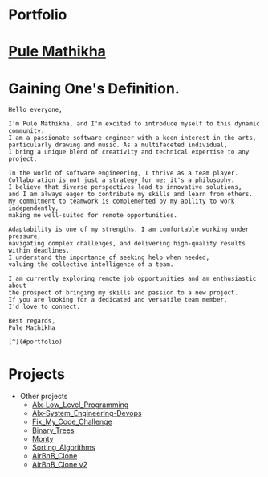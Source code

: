 # Portfolio
# [Pule Mathikha](https://wwww.pulemathikha.wordpress.com)

# Gaining One's Definition.
    
    Hello everyone,

    I'm Pule Mathikha, and I'm excited to introduce myself to this dynamic community.
    I am a passionate software engineer with a keen interest in the arts,
    particularly drawing and music. As a multifaceted individual,
    I bring a unique blend of creativity and technical expertise to any project.

    In the world of software engineering, I thrive as a team player.
    Collaboration is not just a strategy for me; it's a philosophy.
    I believe that diverse perspectives lead to innovative solutions,
    and I am always eager to contribute my skills and learn from others.
    My commitment to teamwork is complemented by my ability to work independently,
    making me well-suited for remote opportunities.

    Adaptability is one of my strengths. I am comfortable working under pressure,
    navigating complex challenges, and delivering high-quality results within deadlines.
    I understand the importance of seeking help when needed,
    valuing the collective intelligence of a team.

    I am currently exploring remote job opportunities and am enthusiastic about
    the prospect of bringing my skills and passion to a new project.
    If you are looking for a dedicated and versatile team member,
    I'd love to connect.

    Best regards,
    Pule Mathikha

    [^](#portfolio)

# Projects
  
* Other projects
    * [Alx-Low_Level_Programming](https://github.com/TheeKingZa/alx-low_level_programming/tree/master/README.md)
    * [Alx-System_Engineering-Devops](https://github.com/TheeKingZA/alx-system_engineering-devops/tree/master/README.md)
    * [Fix_My_Code_Challenge](https://github.com/TheeKingZa/fix_my_code_challenge/tree/master/README.md)
    * [Binary_Trees](https://github.com/TheeKingZa/binary_trees/tree/master/README.md)
    * [Monty](https://github.com/TheeKingZa/monty/tree/master/README.md)
    * [Sorting_Algorithms](https://github.com/TheeKingZa/sorting_algorithms/tree/master/README.md)
    * [AirBnB_Clone](https://github.com/TheeKingZa/airbnb_clone/tree/master/README.md)
    * [AirBnB_Clone v2](https://github.com/TheeKingZa/airbnb_clone_v2/tree/master/README.md)
